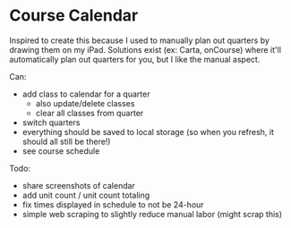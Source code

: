 # Course Calendar

Inspired to create this because I used to manually plan out quarters by drawing them on my iPad. Solutions exist (ex: Carta, onCourse) where it'll automatically plan out quarters for you, but I like the manual aspect.

Can:

- add class to calendar for a quarter
  - also update/delete classes
  - clear all classes from quarter
- switch quarters
- everything should be saved to local storage (so when you refresh, it should all still be there!)
- see course schedule

Todo:

- share screenshots of calendar
- add unit count / unit count totaling
- fix times displayed in schedule to not be 24-hour
- simple web scraping to slightly reduce manual labor (might scrap this)
